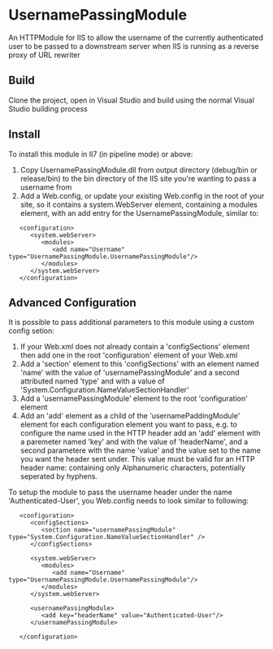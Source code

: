 # UsernamePassingModule
An HTTPModule for IIS to allow the username of the currently authenticated user to be passed to a downstream server when IIS is running as a reverse proxy of URL rewriter

## Build
Clone the project, open in Visual Studio and build using the normal Visual Studio building process

## Install
To install this module in II7 (in pipeline mode) or above:

1. Copy UsernamePassingModule.dll from output directory (debug/bin or release/bin) to the bin directory of the IIS site you're wanting to pass a username from
2. Add a Web.config, or update your existing Web.config in the root of your site, so it contains a system.WebServer element, containing a modules element, with an add entry for the UsernamePassingModule, similar to:
~~~
   <configuration>
      <system.webServer>
         <modules>
            <add name="Username" type="UsernamePassingModule.UsernamePassingModule"/>
         </modules>
      </system.webServer>
   </configuration>
~~~

## Advanced Configuration
It is possible to pass additional parameters to this module using a custom config setion:
1. If your Web.xml does not already contain a 'configSections' element then add one in the root 'configuration' element of your Web.xml
2. Add a 'section' element to this 'configSections' with an element named 'name' with the value of 'usernamePassingModule' and a second attributed named 'type' and with a value of 'System.Configuration.NameValueSectionHandler'
3. Add a 'usernamePassingModule' element to the root 'configuration' element
4. Add an 'add' element as a child of the 'usernamePaddingModule' element for each configuration element you want to pass, e.g. to configure the name used in the HTTP header add an 'add' element with a paremeter named 'key' and with the value of 'headerName', and a second parametere with the name 'value' and the value set to the name you want the header sent under. This value must be valid for an HTTP header name: containing only Alphanumeric characters, potentially seperated by hyphens.

To setup the module to pass the username header under the name 'Authenticated-User', you Web.config needs to look similar to following:
~~~
   <configuration>
      <configSections>
         <section name="usernamePassingModule" type="System.Configuration.NameValueSectionHandler" />
      </configSections>

      <system.webServer>
         <modules>
            <add name="Username" type="UsernamePassingModule.UsernamePassingModule"/>
         </modules>
      </system.webServer>

      <usernamePassingModule>
         <add key="headerName" value="Authenticated-User"/>
      </usernamePassingModule>

   </configuration>
~~~
